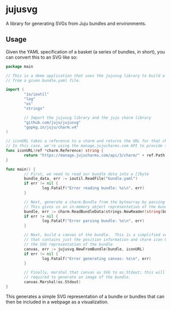 jujusvg
=======

A library for generating SVGs from Juju bundles and environments.

Usage
-----

Given the YAML specification of a basket (a series of bundles, in short), you
can convert this to an SVG like so:

```go
package main

// This is a demo application that uses the jujusvg library to build a bundle SVG
// from a given bundle.yaml file.

import (
        "io/ioutil"
        "log"
        "os"
        "strings"

        // Import the jujusvg library and the juju charm library
        "github.com/juju/jujusvg"
        "gopkg.in/juju/charm.v4"
)

// iconURL takes a reference to a charm and returns the URL for that charm's icon.
// In this case, we're using the manage.jujucharms.com API to provide the icon's URL.
func iconURL(ref *charm.Reference) string {
        return "https://manage.jujucharms.com/api/3/charm/" + ref.Path() + "/file/icon.svg"
}

func main() {
        // First, we need to read our bundle data into a []byte
        bundle_data, err := ioutil.ReadFile("bundle.yaml")
        if err != nil {
                log.Fatalf("Error reading bundle: %s\n", err)
        }

        // Next, generate a charm.Bundle from the bytearray by passing it to ReadNewBundleData.
        // This gives us an in-memory object representation of the bundle that we can pass to jujusvg
        bundle, err := charm.ReadBundleData(strings.NewReader(string(bundle_data)))
        if err != nil {
                log.Fatalf("Error parsing bundle: %s\n", err)
        }

        // Next, build a canvas of the bundle.  This is a simplified version of a charm.Bundle
        // that contains just the position information and charm icon URLs necessary to build
        // the SVG representation of the bundle
        canvas, err := jujusvg.NewFromBundle(bundle, iconURL)
        if err != nil {
                log.Fatalf("Error generating canvas: %s\n", err)
        }

        // Finally, marshal that canvas as SVG to os.Stdout; this will print the SVG data
        // required to generate an image of the bundle.
        canvas.Marshal(os.Stdout)
}

```

This generates a simple SVG representation of a bundle or bundles that can then
be included in a webpage as a visualization.
